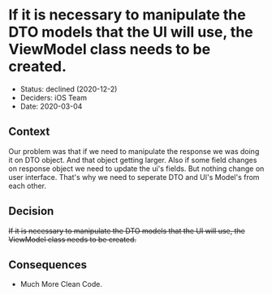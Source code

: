 # If it is necessary to manipulate the DTO models that the UI will use, the ViewModel class needs to be created.

* Status: declined (2020-12-2)
* Deciders: iOS Team
* Date: 2020-03-04

## Context

Our problem was that if we need to manipulate the response we was doing it on DTO object. And that object getting larger. Also if some field changes on response object we need to update the ui's fields. But nothing change on user interface. That's why we need to seperate DTO and UI's Model's from each other.

## Decision

~~If it is necessary to manipulate the DTO models that the UI will use, the ViewModel class needs to be created.~~

## Consequences

  * Much More Clean Code.
